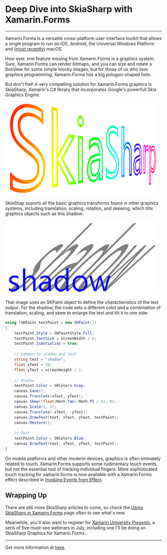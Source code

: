 # Deep Dive into SkiaSharp with Xamarin.Forms

<hr/>

Xamarin.Forms is a versatile cross-platform user-interface toolkit that allows a single program to run on iOS, Android, the Universal Windows Platform and ([most recently](https://blog.xamarin.com/preview-bringing-macos-to-xamarin-forms/)) macOS.

How ever, one feature missing from Xamarin.Forms is a graphics system. Sure, Xamarin.Forms can render bitmaps, and you can size and rotate a BoxView for some simple blocky images, but for those of us who love graphics programming, Xamarin.Forms has a big polugon-shaped hole.

But don't fret! A very compelling solution for Xamarin.Forms graphics is SkiaSharp, Xamarin's C# library that incorporates Google's powerfull Skia Graphics Engine.

![SkiaSharp Rotated](../../../img-root/SkiaSharpRotated.png)

SkiaShap suports all the basic graphics transforms found in other graphics systems, including translation, scaling, rotation, and skewing, which tilts graphics objects such as this shadow:

![SkiaSharp Shadow](../../../img-root/SkiaSharpShadow.png)

That image uses an SKPaint object to define the charactieristics of the text output. For the shadow, the code sets a different colot and a combination of translation, scaling, and skew to enlarge the text and tilt it to one side:

```csharp
using (SKPaint textPaint = new SKPaint())
{
    textPaint.Style = SKPaintStyle.Fill;
    textPaint.TextSize = screenWidth / 6;
    textPaint.IsAntialias = true;

    // Common to shadow and text
    string text = "shadow";
    float xText = 20;
    float yText = screenHeight / 2;

    // Shadow
    textPaint.Color = SKColors.Gray;
    canvas.Save();
    canvas.Translate(xText, yText);
    canvas.Skew((float)Math.Tan(-Math.PI / 4), 0);
    canvas.Scale(1, 3);
    canvas.Translate(-xText, -yText);
    canvas.DrawText(text, xText, yText, textPaint);
    canvas.Restore();

    // Text
    textPaint.Color = SKColors.Blue;
    canvas.DrawText(text, xText, yText, textPaint);
}
```

On mobile platforms and other moderin devices, graphics is often intimately related to touch. Xamarin.Forms supports some rudimentary touch events, but not the essential tool of tracking individual fingers. More sophisticated touch tracking for xamarin.forms is now available with a Xamarin.Forms effect described in [Invoking Events from Effect](https://developer.xamarin.com/guides/xamarin-forms/application-fundamentals/effects/touch-tracking/).

## Wrapping Up

There are still more SkiaSharp articles to come, so check the [Using SkiaSharp in Xamarin.Forms](https://developer.xamarin.com/guides/xamarin-forms/advanced/skiasharp/) page often to see what's new.

Meanwhile, you'll also want to register for [Xamarin University Presents](https://www.xamarin.com/webinars/series/register/xamarin-university-presents), a seris of five must-see webinars in July, including one I'll be doing on SkiaSharp Graphics for Xamarin.Forms.

<hr/>

Get more information at [here](https://devblogs.microsoft.com/xamarin/deep-dive-skiasharp-xamarin-forms/).

